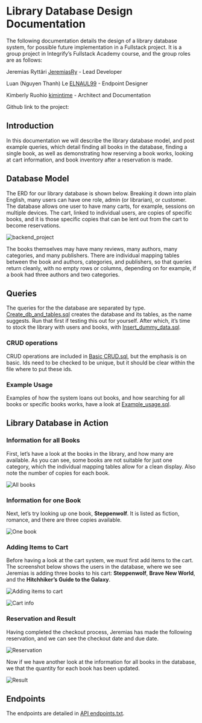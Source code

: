 # Library Database Design Documentation
The following documentation details the design of a library database system, for possible future implementation in a Fullstack project. It is a group project in Integrify’s Fullstack Academy course, and the group roles are as follows:

Jeremias Ryttäri [JeremiasRy](https://github.com/JeremiasRy) - Lead Developer

Luan (Nguyen Thanh) Le [ELNAUL99](https://github.com/ELNAUL99) - Endpoint Designer

Kimberly Ruohio [kimintime](https://github.com/kimintime) - Architect and Documentation

Github link to the project: <TBA>

## Introduction
In this documentation we will describe the library database model, and post example queries, which detail finding all books in the database, finding a single book, as well as demonstrating how reserving a book works, looking at cart information, and book inventory after a reservation is made.

## Database Model
The ERD for our library database is shown below. Breaking it down into plain English, many users can have one role, admin (or librarian), or customer. The database allows one user to have many carts, for example, sessions on multiple devices. The cart, linked to individual users, are copies of specific books, and it is those specific copies that can be lent out from the cart to become reservations.

![backend_project](https://user-images.githubusercontent.com/40215472/219979882-b295c08d-2ac5-4a7f-b05f-ceb173f48d28.png)

The books themselves may have many reviews, many authors, many categories, and many publishers. There are individual mapping tables between the book and authors, categories, and publishers, so that queries return cleanly, with no empty rows or columns, depending on for example, if a book had three authors and two categories. 

## Queries
The queries for the the database are separated by type. [Create_db_and_tables.sql](../main/queries/Create_db_and_tables.sql) creates the database and its tables, as the name suggests. Run that first if testing this out for yourself. After which, it’s time to stock the library with users and books, with [Insert_dummy_data.sql](../main/queries/Insert_dummy_data.sql).

### CRUD operations
CRUD operations are included in [Basic CRUD.sql](../main/queries/Basic%20CRUD.sql), but the emphasis is on basic. Ids need to be checked to be unique, but it should be clear within the file where to put these ids. 

### Example Usage
Examples of how the system loans out books, and how searching for all books or specific books works, have a look at [Example_usage.sql](../main/queries/Example_usage.sql).

## Library Database in Action

### Information for all Books
First, let’s have a look at the books in the library, and how many are available. As you can see, some books are not suitable for just one category, which the individual mapping tables allow for a clean display. Also note the number of copies for each book.
    

![All books](../main/demo_pics/get_all_books_with_info.png)

    
### Information for one Book
Next, let’s try looking up one book, **Steppenwolf**. It is listed as fiction, romance, and there are three copies available.


![One book](../main/demo_pics/get_single_book_with_info.png)


### Adding Items to Cart
Before having a look at the cart system, we must first add items to the cart. The screenshot below shows the users in the database, where we see Jeremias is adding three books to his cart: **Steppenwolf**, **Brave New World**, and the **Hitchhiker’s Guide to the Galaxy**. 

   
![Adding items to cart](../main/demo_pics/add_items_to_cart.png)
    
![Cart info](../main/demo_pics/get_cart_info.png)

    
### Reservation and Result
Having completed the checkout process, Jeremias has made the following reservation, and we can see the checkout date and due date.
    
    
![Reservation](../main/demo_pics/making_reservations.png)
    

Now if we have another look at the information for all books in the database, we that the quantity for each book has been updated.
    
    
![Result](../main/demo_pics/get_all_books_after_reservations.png)
    

## Endpoints
The endpoints are detailed in [API endpoints.txt](../main/API%20endpoints.txt). 
